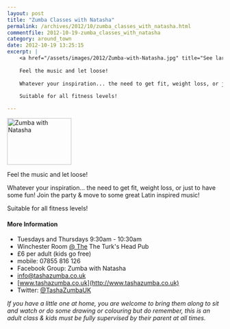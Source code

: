 ```yaml
---
layout: post
title: "Zumba Classes with Natasha"
permalink: /archives/2012/10/zumba_classes_with_natasha.html
commentfile: 2012-10-19-zumba_classes_with_natasha
category: around_town
date: 2012-10-19 13:25:15
excerpt: |
    <a href="/assets/images/2012/Zumba-with-Natasha.jpg" title="See larger version of - Zumba with Natasha"><img src="/assets/images/2012/Zumba-with-Natasha_thumb.jpg" width="150" height="109" alt="Zumba with Natasha" class="photo right" /></a>
    
    Feel the music and let loose!
    
    Whatever your inspiration... the need to get fit, weight loss, or just to have some fun!  Join the party & move to some great Latin inspired music!
    
    Suitable for all fitness levels!

---
```


<a href="/assets/images/2012/Zumba-with-Natasha.jpg" title="See larger version of - Zumba with Natasha"><img src="/assets/images/2012/Zumba-with-Natasha_thumb.jpg" width="150" height="109" alt="Zumba with Natasha" class="photo right" /></a>

Feel the music and let loose!

Whatever your inspiration... the need to get fit, weight loss, or just to have some fun! Join the party & move to some great Latin inspired music!

Suitable for all fitness levels!

#### More Information

-   Tuesdays and Thursdays 9:30am - 10:30am
-   Winchester Room [@ The](http://www.twitter.com/) The Turk's Head Pub
-   £6 per adult (kids go free)
-   mobile: 07855 816 126
-   Facebook Group: Zumba with Natasha
-   <info@tashazumba.co.uk>
-   [www.tashazumba.co.uk](http://www.tashazumba.co.uk)
-   Twitter: [@TashaZumbaUK](http://www.twitter.com/TashaZumbaUK)

*If you have a little one at home, you are welcome to bring them along to sit and watch or do some drawing or colouring but do remember, this is an adult class & kids must be fully supervised by their parent at all times.*
